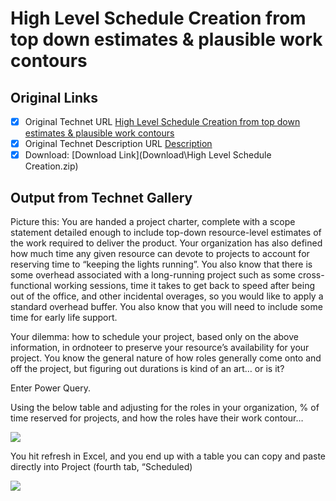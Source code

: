 # High Level Schedule Creation from top down estimates & plausible work contours

## Original Links

- [x] Original Technet URL [High Level Schedule Creation from top down estimates & plausible work contours](https://gallery.technet.microsoft.com/High-Level-Schedule-39b7c280)
- [x] Original Technet Description URL [Description](https://gallery.technet.microsoft.com/High-Level-Schedule-39b7c280/description)
- [x] Download: [Download Link](Download\High Level Schedule Creation.zip)

## Output from Technet Gallery

Picture this: You are handed a project charter, complete with a scope statement detailed enough to include top-down resource-level estimates of the work required to deliver the product. Your organization has also defined how much time any given resource  can devote to projects to account for reserving time to “keeping the lights running”. You also know that there is some overhead associated with a long-running project such as some cross-functional working sessions, time it takes to get back to  speed after being out of the office, and other incidental overages, so you would like to apply a standard overhead buffer. You also know that you will need to include some time for early life support.

Your dilemma: how to schedule your project, based only on the above information, in ordnoteer to preserve your resource’s availability for your project. You know the general nature of how roles generally come onto and off the project, but figuring  out durations is kind of an art… or is it?

Enter Power Query.

Using the below table and adjusting for the roles in your organization, % of time reserved for projects, and how the roles have their work contour…

![](Images\pic1.png)

You hit refresh in Excel, and you end up with a table you can copy and paste directly into Project (fourth tab, “Scheduled)

![](Images\pic2.png)

